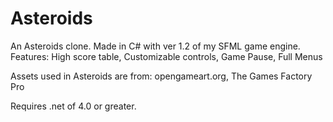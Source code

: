Asteroids
=========

An Asteroids clone.
Made in C# with ver 1.2 of my SFML game engine.
Features:
High score table, 
Customizable controls, 
Game Pause, 
Full Menus

Assets used in Asteroids are from:
opengameart.org, 
The Games Factory Pro

Requires .net of 4.0 or greater.
